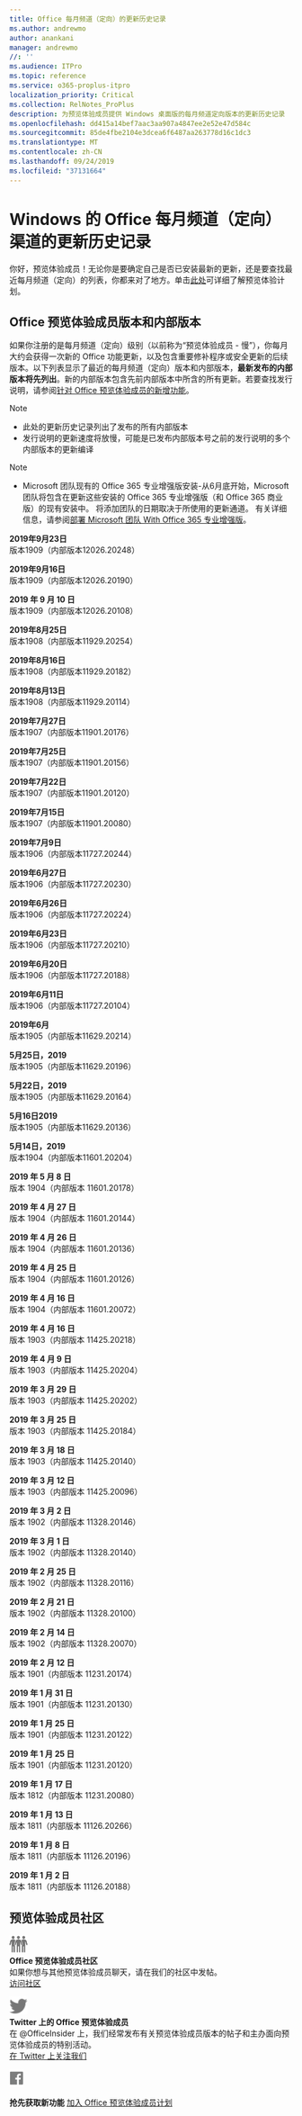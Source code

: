 ```yaml
---
title: Office 每月频道（定向）的更新历史记录
ms.author: andrewmo
author: anankani
manager: andrewmo
//: ''
ms.audience: ITPro
ms.topic: reference
ms.service: o365-proplus-itpro
localization_priority: Critical
ms.collection: RelNotes_ProPlus
description: 为预览体验成员提供 Windows 桌面版的每月频道定向版本的更新历史记录
ms.openlocfilehash: dd415a14bef7aac3aa907a4847ee2e52e47d584c
ms.sourcegitcommit: 85de4fbe2104e3dcea6f6487aa263778d16c1dc3
ms.translationtype: MT
ms.contentlocale: zh-CN
ms.lasthandoff: 09/24/2019
ms.locfileid: "37131664"
---
```

# <a name="update-history-for-office-monthly-targeted-channel-for-windows"></a>Windows 的 Office 每月频道（定向）渠道的更新历史记录

你好，预览体验成员！无论你是要确定自己是否已安装最新的更新，还是要查找最近每月频道（定向）的列表，你都来对了地方。单击[此处](https://insider.office.com/)可详细了解预览体验计划。

## <a name="office-insider-versions-and-builds"></a>Office 预览体验成员版本和内部版本

如果你注册的是每月频道（定向）级别（以前称为“预览体验成员 - 慢”），你每月大约会获得一次新的 Office 功能更新，以及包含重要修补程序或安全更新的后续版本。以下列表显示了最近的每月频道（定向）版本和内部版本，**最新发布的内部版本将先列出**。新的内部版本包含先前内部版本中所含的所有更新。若要查找发行说明，请参阅[针对 Office 预览体验成员的新增功能](https://support.office.com/en-us/article/what-s-new-for-office-insiders-c152d1e2-96ff-4ce9-8c14-e74e13847a24)。

> [!NOTE]
> - 此处的更新历史记录列出了发布的所有内部版本
> - 发行说明的更新速度将放慢，可能是已发布内部版本号之前的发行说明的多个内部版本的更新编译

 > [!NOTE]
> - Microsoft 团队现有的 Office 365 专业增强版安装-从6月底开始，Microsoft 团队将包含在更新这些安装的 Office 365 专业增强版（和 Office 365 商业版）的现有安装中。 将添加团队的日期取决于所使用的更新通道。 有关详细信息，请参阅[部署 Microsoft 团队 With Office 365 专业增强版](https://docs.microsoft.com/en-us/deployoffice/teams-install)。

[//]: # (请勿移除)

**2019年9月23日**<br/>
版本1909（内部版本12026.20248）<br/>

**2019年9月16日**<br/>
版本1909（内部版本12026.20190）<br/>

**2019 年 9 月 10 日**<br/>
版本1909（内部版本12026.20108）<br/>

**2019年8月25日**<br/>
版本1908（内部版本11929.20254）<br/>

**2019年8月16日**<br/>
版本1908（内部版本11929.20182）<br/>

**2019年8月13日**<br/>
版本1908（内部版本11929.20114）<br/>

**2019年7月27日**<br/>
版本1907（内部版本11901.20176）<br/>

**2019年7月25日**<br/>
版本1907（内部版本11901.20156）<br/>

**2019年7月22日**<br/>
版本1907（内部版本11901.20120）<br/>

**2019年7月15日**<br/>
版本1907（内部版本11901.20080）<br/>

**2019年7月9日**<br/>
版本1906（内部版本11727.20244）<br/>

**2019年6月27日**<br/>
版本1906（内部版本11727.20230）<br/>

**2019年6月26日**<br/>
版本1906（内部版本11727.20224）<br/>

**2019年6月23日**<br/>
版本1906（内部版本11727.20210）<br/>

**2019年6月20日**<br/>
版本1906（内部版本11727.20188）<br/>

**2019年6月11日**<br/>
版本1906（内部版本11727.20104）<br/>

**2019年6月**<br/>
版本1905（内部版本11629.20214）<br/>

**5月25日，2019**<br/>
版本1905（内部版本11629.20196）<br/>

**5月22日，2019**<br/> 版本1905（内部版本11629.20164）<br/>

**5月16日2019**<br/>
版本1905（内部版本11629.20136）<br/>

**5月14日，2019**<br/>
版本1904（内部版本11601.20204）<br/>

**2019 年 5 月 8 日**<br/>
版本 1904（内部版本 11601.20178）<br/>

**2019 年 4 月 27 日**<br/>
版本 1904（内部版本 11601.20144）<br/>

**2019 年 4 月 26 日**<br/>
版本 1904（内部版本 11601.20136）<br/>

**2019 年 4 月 25 日**<br/>
版本 1904（内部版本 11601.20126）<br/>

**2019 年 4 月 16 日**<br/>
版本 1904（内部版本 11601.20072）<br/>

**2019 年 4 月 16 日**<br/>
版本 1903（内部版本 11425.20218）<br/>

**2019 年 4 月 9 日**<br/>
版本 1903（内部版本 11425.20204）<br/>

**2019 年 3 月 29 日**<br/> 版本 1903（内部版本 11425.20202）<br/>

**2019 年 3 月 25 日**<br/> 版本 1903（内部版本 11425.20184）<br/>

**2019 年 3 月 18 日**<br/> 版本 1903（内部版本 11425.20140）<br/>

**2019 年 3 月 12 日**<br/> 版本 1903（内部版本 11425.20096）<br/>

**2019 年 3 月 2 日**<br/> 版本 1902（内部版本 11328.20146）<br/>

**2019 年 3 月 1 日**<br/> 版本 1902（内部版本 11328.20140）<br/>

**2019 年 2 月 25 日**<br/> 版本 1902（内部版本 11328.20116）<br/>

**2019 年 2 月 21 日**<br/> 版本 1902（内部版本 11328.20100）<br/>

**2019 年 2 月 14 日**<br/> 版本 1902（内部版本 11328.20070）<br/>

**2019 年 2 月 12 日**<br/> 版本 1901（内部版本 11231.20174）<br/>

**2019 年 1 月 31 日**<br/> 版本 1901（内部版本 11231.20130）<br/> 

**2019 年 1 月 25 日**<br/> 版本 1901（内部版本 11231.20122）<br/> 

**2019 年 1 月 25 日**<br/> 版本 1901（内部版本 11231.20120）<br/> 

**2019 年 1 月 17 日**<br/> 版本 1812（内部版本 11231.20080）<br/> 

**2019 年 1 月 13 日**<br/> 版本 1811（内部版本 11126.20266）<br/>

**2019 年 1 月 8 日**<br/> 版本 1811（内部版本 11126.20196）<br/> 

**2019 年 1 月 2 日**<br/> 版本 1811（内部版本 11126.20188）<br/> 


## <a name="insider-community"></a>预览体验成员社区

![显示预览体验成员社区的图像。 ](images/insidercommunity.png)<br/>
**Office 预览体验成员社区**<br/> 如果你想与其他预览体验成员聊天，请在我们的社区中发帖。<br/> 
[访问社区](https://go.microsoft.com/fwlink/?linkid=843493)<br/> 

![显示 Twitter 图标的图像。 ](images/twitter.png)<br/>
**Twitter 上的 Office 预览体验成员**<br/> 在 @OfficeInsider 上，我们经常发布有关预览体验成员版本的帖子和主办面向预览体验成员的特别活动。<br/> 
[在 Twitter 上关注我们](https://go.microsoft.com/fwlink/?linkid=717717)<br/> 


  [
  ![显示 Facebook 图标的图像。](images/facebook.png)](https://www.facebook.com/sharer.php?u=https://support.office.com/en-us/article/Update-history-for-Office-Insider-for-Windows-desktop-64bbb317-972a-4933-8b82-cc866f0b067c)       


**抢先获取新功能**
[加入 Office 预览体验成员计划](https://insider.office.com/)

